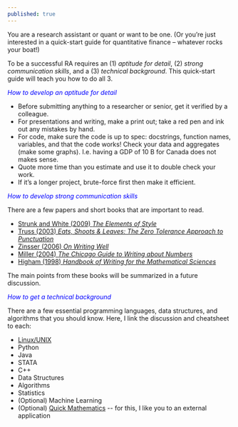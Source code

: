 ```yaml
---
published: true
---
```

You are a research assistant or quant or want to be one. (Or you’re just interested in a quick-start guide for quantitative finance – whatever rocks your boat!)

To be a successful RA requires an (1) _aptitude for detail_, (2) _strong communication skills_, and a (3) _technical background_. This quick-start guide will teach you how to do all 3.

<span style="color:blue">_How to develop an aptitude for detail_</span>

- Before submitting anything to a researcher or senior, get it verified by a colleague.
- For presentations and writing, make a print out; take a red pen and ink out any mistakes by hand.
- For code, make sure the code is up to spec: docstrings, function names, variables, and that the code works! Check your data and aggregates (make some graphs). I.e. having a GDP of 10 B for Canada does not makes sense.
- Quote more time than you estimate and use it to double check your work.
- If it’s a longer project, brute-force first then make it efficient.

<span style="color:blue">_How to develop strong communication skills_</span>

There are a few papers and short books that are important to read.

- [Strunk and White (2009) _The Elements of Style_](http://www.jlakes.org/ch/web/The-elements-of-style.pdf)
- [Truss (2003) _Eats, Shoots & Leaves: The Zero Tolerance Approach to Punctuation_](http://93.174.95.29/main/262000/9b1d0d6204c8718782759d24f98fa9a2/LYNNE%20TRUSS%20-%20EATS%2C%20SHOOTS%20%26%20LEAVES_%20WHY%2C%20COMMAS%20REALLY%20DO%20MAKE%20A%20DIFFERENCE%21-PROFILE%20BOOKS%20LTD%20%282006%29.pdf)
- [Zinsser (2006) _On Writing Well_](http://richardcolby.net/writ2000/wp-content/uploads/2017/09/On-Writing-Well-30th-Anniversa-Zinsser-William.pdf)
- [Miller (2004) _The Chicago Guide to Writing about Numbers_](http://93.174.95.29/main/479000/cf0ec8e2dd48f17fe28f248747dd6d2d/Jane%20E.%20Miller%20-%20The%20Chicago%20Guide%20to%20Writing%20about%20Numbers%20%28Chicago%20Guides%20to%20Writing%2C%20Editing%2C%20and%20Publishing%29%20%282004%29.pdf)
- [Higham (1998) _Handbook of Writing for the Mathematical Sciences_](http://93.174.95.29/main/274000/c2358571c7443872a9db30bd298a4765/Nicholas%20J.%20Higham%20-%20Handbook%20of%20Writing%20for%20the%20Mathematical%20Sciences-Society%20for%20Industrial%20and%20Applied%20Mathematics%20%281998%29.pdf)

The main points from these books will be summarized in a future discussion.

  <span style="color:blue">_How to get a technical background_</span>

There are a few essential programming languages, data structures, and algorithms that you should know. Here, I link the discussion and cheatsheet to each:

- [Linux/UNIX](https://sbangalore.github.io/cheatsheet-for-unix-commands/)
- Python
- Java
- STATA
- C++
- Data Structures
- Algorithms
- Statistics
- (Optional) Machine Learning
- (Optional) [Quick Mathematics](http://tradermaths.com/) -- for this, I like you to an external application